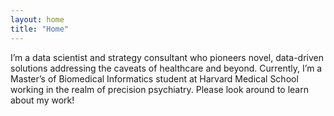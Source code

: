 ```yaml
---
layout: home
title: "Home"
---
```


I’m a data scientist and strategy consultant who pioneers novel, data-driven solutions addressing the caveats of healthcare and beyond. Currently, I’m a Master’s of Biomedical Informatics student at Harvard Medical School working in the realm of precision psychiatry. Please look around to learn about my work!